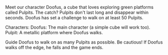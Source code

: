 Meet our character Doofus, a cube that loves exploring green platforms called Pulpits. The catch? Pulpits don't last long and disappear within seconds. Doofus has set a challenge to walk on at least 50 Pulpits. 

Characters:
Doofus: The main character (a simple cube will work too).
Pulpit: A  metallic  platform where Doofus walks.

Guide Doofus to walk on as many Pulpits as possible. Be cautious! If Doofus walks off the edge, he falls and the game ends.

